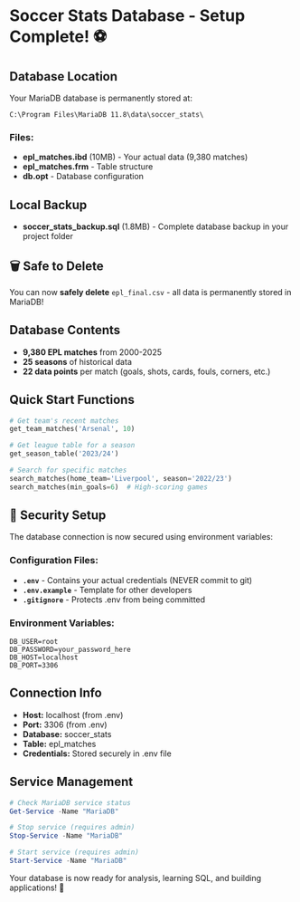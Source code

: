 # Soccer Stats Database - Setup Complete! ⚽

## Database Location

Your MariaDB database is permanently stored at:

```
C:\Program Files\MariaDB 11.8\data\soccer_stats\
```

### Files:

- **epl_matches.ibd** (10MB) - Your actual data (9,380 matches)
- **epl_matches.frm** - Table structure
- **db.opt** - Database configuration

## Local Backup

- **soccer_stats_backup.sql** (1.8MB) - Complete database backup in your project folder

## 🗑️ Safe to Delete

You can now **safely delete** `epl_final.csv` - all data is permanently stored in MariaDB!

## Database Contents

- **9,380 EPL matches** from 2000-2025
- **25 seasons** of historical data
- **22 data points** per match (goals, shots, cards, fouls, corners, etc.)

## Quick Start Functions

```python
# Get team's recent matches
get_team_matches('Arsenal', 10)

# Get league table for a season
get_season_table('2023/24')

# Search for specific matches
search_matches(home_team='Liverpool', season='2022/23')
search_matches(min_goals=6)  # High-scoring games
```

## 🔐 Security Setup

The database connection is now secured using environment variables:

### Configuration Files:

- **`.env`** - Contains your actual credentials (NEVER commit to git)
- **`.env.example`** - Template for other developers
- **`.gitignore`** - Protects .env from being committed

### Environment Variables:

```
DB_USER=root
DB_PASSWORD=your_password_here
DB_HOST=localhost
DB_PORT=3306
```

## Connection Info

- **Host:** localhost (from .env)
- **Port:** 3306 (from .env)
- **Database:** soccer_stats
- **Table:** epl_matches
- **Credentials:** Stored securely in .env file

## Service Management

```powershell
# Check MariaDB service status
Get-Service -Name "MariaDB"

# Stop service (requires admin)
Stop-Service -Name "MariaDB"

# Start service (requires admin)
Start-Service -Name "MariaDB"
```

Your database is now ready for analysis, learning SQL, and building applications! 🚀

